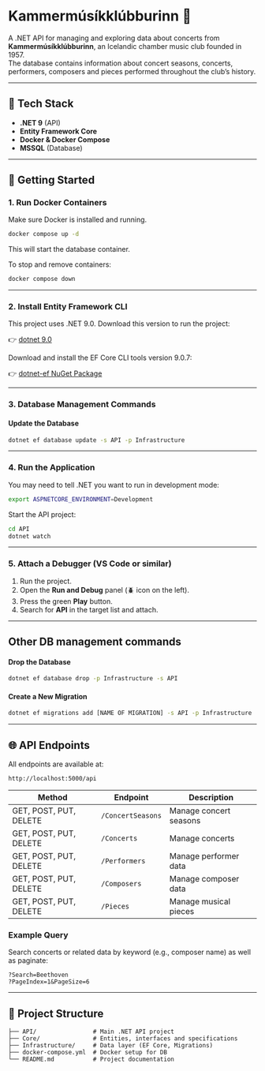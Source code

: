 # Kammermúsíkklúbburinn 🎻

A .NET API for managing and exploring data about concerts from **Kammermúsíkklúbburinn**, an Icelandic chamber music club founded in 1957.  
The database contains information about concert seasons, concerts, performers, composers and pieces performed throughout the club’s history.

---

## 🧱 Tech Stack

- **.NET 9** (API)
- **Entity Framework Core**
- **Docker & Docker Compose**
- **MSSQL** (Database)

---

## 🚀 Getting Started

### 1. Run Docker Containers

Make sure Docker is installed and running.

```bash
docker compose up -d
```

This will start the database container.

To stop and remove containers:

```bash
docker compose down
```

---

### 2. Install Entity Framework CLI

This project uses .NET 9.0. Download this version to run the project:

👉 [dotnet 9.0](https://dotnet.microsoft.com/en-us/download)

Download and install the EF Core CLI tools version 9.0.7:

👉 [dotnet-ef NuGet Package](https://www.nuget.org/packages/dotnet-ef)

---

### 3. Database Management Commands

#### Update the Database

```bash
dotnet ef database update -s API -p Infrastructure
```

---

### 4. Run the Application

You may need to tell .NET you want to run in development mode:

```bash
export ASPNETCORE_ENVIRONMENT=Development
```

Start the API project:

```bash
cd API
dotnet watch
```

---

### 5. Attach a Debugger (VS Code or similar)

1. Run the project.
2. Open the **Run and Debug** panel (🪲 icon on the left).
3. Press the green **Play** button.
4. Search for **API** in the target list and attach.

---

## Other DB management commands

#### Drop the Database

```bash
dotnet ef database drop -p Infrastructure -s API
```

#### Create a New Migration

```bash
dotnet ef migrations add [NAME OF MIGRATION] -s API -p Infrastructure
```

---

## 🌐 API Endpoints

All endpoints are available at:

```
http://localhost:5000/api
```

| Method                 | Endpoint          | Description            |
| ---------------------- | ----------------- | ---------------------- |
| GET, POST, PUT, DELETE | `/ConcertSeasons` | Manage concert seasons |
| GET, POST, PUT, DELETE | `/Concerts`       | Manage concerts        |
| GET, POST, PUT, DELETE | `/Performers`     | Manage performer data  |
| GET, POST, PUT, DELETE | `/Composers`      | Manage composer data   |
| GET, POST, PUT, DELETE | `/Pieces`         | Manage musical pieces  |

### Example Query

Search concerts or related data by keyword (e.g., composer name) as well as paginate:

```
?Search=Beethoven
?PageIndex=1&PageSize=6
```

---

## 🧩 Project Structure

```
├── API/                # Main .NET API project
├── Core/               # Entities, interfaces and specifications
├── Infrastructure/     # Data layer (EF Core, Migrations)
├── docker-compose.yml  # Docker setup for DB
└── README.md           # Project documentation
```
